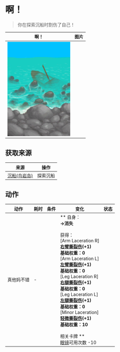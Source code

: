 # 啊！  
> 你在探索沉船时割伤了自己！  
  
  啊！  |   图片   
 ----  |  ----:   
   |  <img decoding="async" src="Sprite/Shipwreck.png" href="a.md" style="max-width:300px;max-height:300px;">   
  
## 获取来源  
来源  |  操作  
----  |  ----  
[沉船(鸟岩岛)](Shipwreck.md)  |  探索沉船  
## 动作  
动作  |  耗时  |  条件  |  变化  |  状态  
----  |  ----  |  ----  |  ----  |  ----  
真他妈不错<br>  |  -  |    |  ** 自身：**<br>→消失<br><br>** 获得： **<br>** [Arm Laceration R]  **<br>  [右臂撕裂伤](W_ArmLacerationR.md)(+1)<br>基础权重：0<br>** [Arm Laceration L]  **<br>  [左臂撕裂伤](W_ArmLacerationL.md)(+1)<br>基础权重：0<br>** [Leg Laceration R]  **<br>  [右腿撕裂伤](W_LegLacerationR.md)(+1)<br>基础权重：0<br>** [Leg Laceration L]  **<br>  [左腿撕裂伤](W_LegLacerationL.md)(+1)<br>基础权重：0<br>** [Minor Laceration]  **<br>  [轻微撕裂伤](W_MinorLaceration.md)(+1)<br>基础权重：10<br><br>** 相关卡牌 **<br>[眼镜](Glasses.md)可用次数  -10  |    


<script>document.title="啊！ - 卡牌生存百科 Card Survival Wiki";</script>